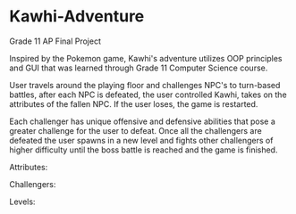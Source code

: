 # Kawhi-Adventure
Grade 11 AP Final Project 

Inspired by the Pokemon game, Kawhi's adventure utilizes OOP principles and GUI that was learned through Grade 11 Computer Science course. 

User travels around the playing floor and challenges NPC's to turn-based battles, after each NPC is defeated, the user controlled Kawhi, takes on the attributes of the fallen NPC. If the user loses, the game is restarted. 

Each challenger has unique offensive and defensive abilities that pose a greater challenge for the user to defeat. Once all the challengers are defeated the user spawns in a new level and fights other challengers of higher difficulty until the boss battle is reached and the game is finished. 

Attributes: 


Challengers: 


Levels: 
